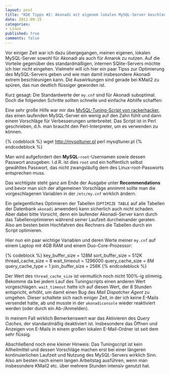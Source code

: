```yaml
--- 
layout: post
title: "KDE Tipps #2: Akonadi mit eigenem lokalen MySQL-Server beschleunigen"
date: 2011-09-15
categories: 
- Linux
published: true
comments: false
---
```

Vor einiger Zeit war ich dazu übergegangen, meinen eigenen, lokalen MySQL-Server sowohl für Akonadi als auch für Amarok zu nutzen. Auf die Vorteile gegenüber des standardmäßigen, internen SQlite-Servers möchte ich hier nicht eingehen. Vielmehr will ich hier ein paar Tipss zur Optimierung des MySQL-Servers geben und wie man damit insbesondere Akonadi extrem beschleunigen kann.
Die Auswirkungen sind gerade bei KMail2 zu spüren, das nun deutlich flüssiger geworden ist.

Kurz gesagt: Die Standardwerte der `my.cnf` sind für Akonadi suboptimal. Doch die folgenden Schritte sollten schnelle und einfache Abhilfe schaffen:

<!--more-->

Eine sehr große Hilfe war mir das [MySQL-Tuning-Script von rackerhacker](https://github.com/rackerhacker/MySQLTuner-perl), das einen laufenden MySQL-Server ein wenig auf den Zahn fühlt und dann einem Vorschläge für Verbesserungen unterbreitet.
Das Script ist in Perl geschrieben, d.h. man braucht den Perl-Interpreter, um es verwenden zu können.

{% codeblock %}
wget http://mysqltuner.pl
perl mysqltuner.pl
{% endcodeblock %}

Man wird aufgefordert den **MySQL**-`root`-Usernamen sowie dessen Passwort anzugeben. I.d.R. ist dies `root` und ein hoffentlich selbst gewähltes Passwort, das nicht zwangsläufig dem des Linux-root-Passworts entsprechen muss.

Das wichtigste steht ganz am Ende der Ausgabe unter **Recommendations** und bevor man sich der allgemeinen Vorschläge annimmt sollte man die vorgeschlagenen Variablen in der `/etc/my.cnf` wirklich ändern.

Ein gelegentliches Optimieren der Tabellen (`OPTIMIZE TABLE` auf alle Tabellen der Datenbank `akonadi` anwenden) kann sicherlich auch nicht schaden. Aber dabei bitte Vorsicht, denn ein laufender Akonadi-Server kann durch das Tabellenoptimieren während seiner Laufzeit durcheinander geraten. Also am besten beim Hochfahren des Rechners die Tabellen durch ein Script optimieren.

Hier nun ein paar wichtige Variablen und deren Werte meiner `my.cnf` auf einem Laptop mit 4GB RAM und einem Duo-Core-Prozessor:

{% codeblock %}
key_buffer_size = 128M
sort_buffer_size = 512K
thread_cache_size = 8
wait_timeout = 1296000
query_cache_size = 8M
query_cache_type = 1
join_buffer_size = 256K
{% endcodeblock %}

Der Wert des `thread_cache_size` ist vermutlich noch nicht 100%-ig stimmig. Bekomme da bei jedem Lauf des Tuningscripts einen anderen Wert vorgeschlagen.
`wait_timeout` hatte ich auf diesen Wert, der 8 Stunden entspricht, erhöht, um damit einen Bug des *Mail Dispatcher Agent* zu umgehen. Dieser schaltete sich nach einiger Zeit, in der ich keine E-Mails versendet hatte, ab und musste in der `akonadiconsole` wieder reaktiviert werden (oder durch ein Ab-/Anmelden).

In meinem Fall wirklich Bemerkenswert war das Aktivieren des *Query Caches*, der standardmäßig deaktiviert ist. Insbesondere das Öffnen und Anzeigen von E-Mails in einem großen lokalen E-Mail-Ordner ist seit dem sehr flüssig.

Abschließend noch eine kleiner Hinweis: Das Tuningscript ist kein Allheilmittel und dessen Vorschläge machen erst bei einer längeren kontinuierlichen Laufzeit und Nutzung des MySQL-Servers wirklich Sinn. Also am besten nach einem langen Arbeitstag ausführen, wenn man insbesondere KMail2 etc. über mehrere Stunden intensiv genutzt hat.
